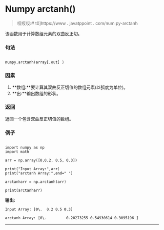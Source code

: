 # Numpy arctanh()

> 哎哎哎:# t0]https://www . javatppoint . com/num py-arctanh

该函数用于计算数组元素的双曲反正切。

### 句法

```

numpy.arctanh(array[,out] )

```

### 因素

1.  **数组:**要计算其双曲反正切值的数组元素(以弧度为单位)。
2.  **出:**输出数组的形状。

### 返回

返回一个包含双曲反正切值的数组。

### 例子

```

import numpy as np
import math

arr = np.array([0,0.2, 0.5, 0.3])

print("Input Array:",arr)
print("arctanh Array:",end=" ")

arctanharr = np.arctanh(arr)

print(arctanharr)

```

**输出:**

```
Input Array: [0\.  0.2 0.5 0.3]

arctanh Array: [0\.         0.20273255 0.54930614 0.3095196 ]

```

* * *